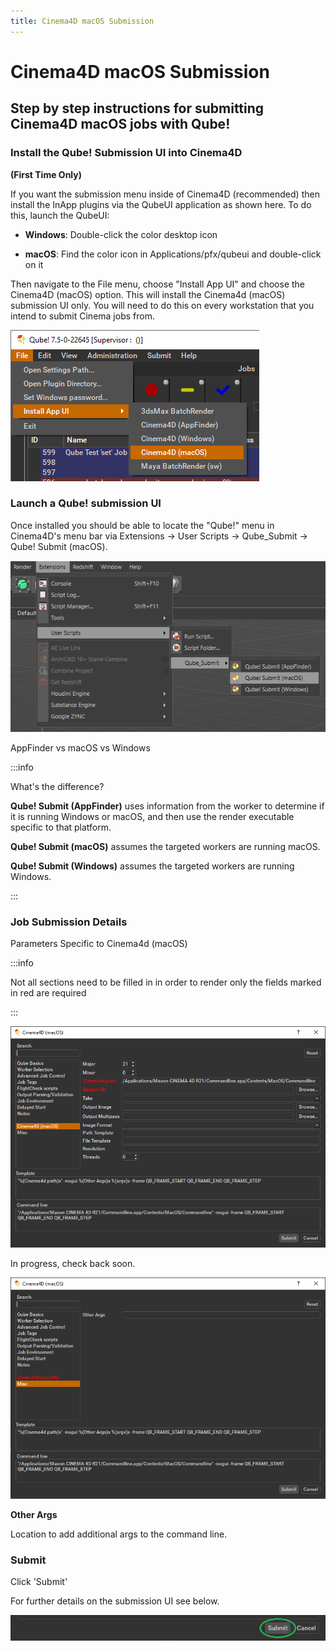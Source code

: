```yaml
---
title: Cinema4D macOS Submission
---
```


# Cinema4D macOS Submission

## Step by step instructions for submitting Cinema4D macOS jobs with Qube!

### Install the Qube! Submission UI into Cinema4D

**(First Time Only)**

If you want the submission menu inside of Cinema4D (recommended) then
install the InApp plugins via the QubeUI application as shown here. To
do this, launch the QubeUI:

-   **Windows**: Double-click the color desktop icon

-   **macOS**: Find the color icon in Applications/pfx/qubeui and
    double-click on it

Then navigate to the File menu, choose "Install App UI" and choose the
Cinema4D (macOS) option. This will install the Cinema4d (macOS)
submission UI only. You will need to do this on every workstation that
you intend to submit Cinema jobs from.

![image](img/764b3345ae8ad224f99cec3c52652f7cfe1149c7.png)

### Launch a Qube! submission UI

Once installed you should be able to locate the "Qube!" menu in
Cinema4D's menu bar via Extensions -\> User Scripts -\> Qube_Submit -\>
Qube! Submit (macOS).

![image](img/d6a8d3cbce9c627a3b98cc03183d2ccfb582e466.png)

AppFinder vs macOS vs Windows

:::info

What's the difference?

**Qube! Submit (AppFinder)** uses information from the worker to
determine if it is running Windows or macOS, and then use the render
executable specific to that platform.

**Qube! Submit (macOS)** assumes the targeted workers are running macOS.

**Qube! Submit (Windows)** assumes the targeted workers are running
Windows.

:::

### Job Submission Details

Parameters Specific to Cinema4d (macOS)

:::info

Not all sections need to be filled in in order to render only the fields
marked in red are required

:::

![image](img/76900dbcb17c52df5e714316d4d6fc8042003aea.png)

In progress, check back soon.

![image](img/9004bf9a079551243539da325945f616335fe274.png)

**Other Args**

Location to add additional args to the command line.

### Submit

Click 'Submit'

For further details on the submission UI see below.

![image](img/7c9c828f9566b76f2a237d08f612c067ecc2597d.png)
